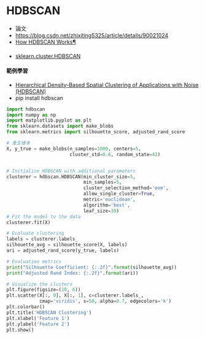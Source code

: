 # HDBSCAN
- 論文 []()
- https://blog.csdn.net/zhixiting5325/article/details/90021024
- [How HDBSCAN Works¶](https://hdbscan.readthedocs.io/en/latest/how_hdbscan_works.html)

####
- [sklearn.cluster.HDBSCAN](https://scikit-learn.org/stable/modules/generated/sklearn.cluster.HDBSCAN.html)
#### 範例學習
- [Hierarchical Density-Based Spatial Clustering of Applications with Noise (HDBSCAN)]()
- pip install hdbscan
```python
import hdbscan
import numpy as np
import matplotlib.pyplot as plt
from sklearn.datasets import make_blobs
from sklearn.metrics import silhouette_score, adjusted_rand_score

# 產生樣本
X, y_true = make_blobs(n_samples=1000, centers=5,
                       cluster_std=0.6, random_state=42)


# Initialize HDBSCAN with additional parameters
clusterer = hdbscan.HDBSCAN(min_cluster_size=5,
                            min_samples=5,
                            cluster_selection_method='eom',
                            allow_single_cluster=True,
                            metric='euclidean',
                            algorithm='best',
                            leaf_size=30)
# Fit the model to the data
clusterer.fit(X)

# Evaluate clustering
labels = clusterer.labels_
silhouette_avg = silhouette_score(X, labels)
ari = adjusted_rand_score(y_true, labels)

# Evaluation metrics
print("Silhouette Coefficient: {:.2f}".format(silhouette_avg))
print("Adjusted Rand Index: {:.2f}".format(ari))

# Visualize the clusters
plt.figure(figsize=(10, 6))
plt.scatter(X[:, 0], X[:, 1], c=clusterer.labels_,
            cmap='viridis', s=50, alpha=0.7, edgecolors='k')
plt.colorbar()
plt.title('HDBSCAN Clustering')
plt.xlabel('Feature 1')
plt.ylabel('Feature 2')
plt.show()
```
